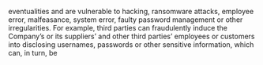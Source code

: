 eventualities  and  are  vulnerable  to  hacking,  ransomware  attacks,  employee  error,  malfeasance,  system  error,  faulty  password
management or other irregularities. For example, third parties can fraudulently induce the Company’s or its suppliers’ and other
third parties’ employees or customers into disclosing usernames, passwords or other sensitive information, which can, in turn, be